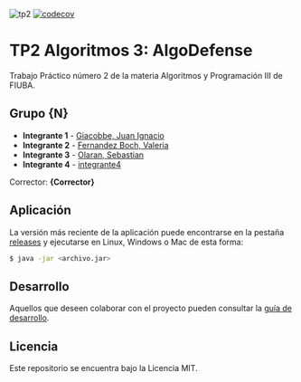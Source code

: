 ![tp2](https://github.com/juanignaciogiacobbe/AlgoDefense_TP2/actions/workflows/build.yml/badge.svg) [![codecov](https://codecov.io/gh/juanignaciogiacobbe/AlgoDefense_TP2/branch/master/graph/badge.svg)](https://codecov.io/gh/juanignaciogiacobbe/AlgoDefense_TP2)

# TP2 Algoritmos 3: AlgoDefense 

Trabajo Práctico número 2 de la materia Algoritmos y Programación III de FIUBA.

## Grupo {N}

* **Integrante 1** - [Giacobbe, Juan Ignacio](https://github.com/juanignaciogiacobbe)
* **Integrante 2** - [Fernandez Boch, Valeria](https://github.com/valeriafb)
* **Integrante 3** - [Olaran, Sebastian](https://github.com/sebastianolaran)
* **Integrante 4** - [integrante4](https://github.com/integrante4)

Corrector: **{Corrector}**

## Aplicación

La versión más reciente de la aplicación puede encontrarse en la pestaña [releases](https://github.com/juanignaciogiacobbe/AlgoDefense_TP2/releases/latest) y ejecutarse en Linux, Windows o Mac de esta forma:

```bash
$ java -jar <archivo.jar>
```

## Desarrollo

Aquellos que deseen colaborar con el proyecto pueden consultar la [guía de desarrollo](./docs/Desarrollo.md).

## Licencia

Este repositorio se encuentra bajo la Licencia MIT.
